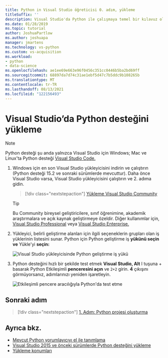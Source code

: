 ```yaml
---
title: Python in Visual Studio öğreticisi 0. adım, yükleme
titleSuffix: ''
description: Visual Studio'da Python ile çalışmaya temel bir kılavuz olan 0. adım (yükleme önkoşulları).
ms.date: 01/28/2019
ms.topic: tutorial
author: JoshuaPartlow
ms.author: joshuapa
manager: jmartens
ms.technology: vs-python
ms.custom: vs-acquisition
ms.workload:
- python
- data-science
ms.openlocfilehash: ae1ee69e663e96f0456c351cc0446b5ba2bd69ff
ms.sourcegitcommit: 68897da7d74c31ae1ebf5d47c7b5ddc9b108265b
ms.translationtype: MT
ms.contentlocale: tr-TR
ms.lasthandoff: 08/13/2021
ms.locfileid: "122156493"
---
```

# <a name="install-python-support-in-visual-studio"></a>Visual Studio’da Python desteğini yükleme

> [!Note]
> Python desteği şu anda yalnızca Visual Studio için Windows; Mac ve Linux'ta Python desteği [Visual Studio Code.](https://code.visualstudio.com/docs/python/python-tutorial)

1. Windows için en son Visual Studio yükleyicisini indirin ve çalıştırın (Python desteği 15.2 ve sonraki sürümlerde mevcuttur). Daha önce Visual Studio varsa, Visual Studio yükleyicisini çalıştırın ve 2. adıma gidin.

    > [!div class="nextstepaction"]
    > [Yükleme Visual Studio Community](https://visualstudio.microsoft.com/thank-you-downloading-visual-studio/?sku=Community&rel=15&rid=34347&utm_source=docs&utm_medium=clickbutton&utm_campaign=python_gettingstarted)

    >[!Tip]
    > Bu Community bireysel geliştiricilere, sınıf öğrenimine, akademik araştırmalara ve açık kaynak geliştirmeye özeldir. Diğer kullanımlar için, [Visual Studio Professional](https://visualstudio.microsoft.com/thank-you-downloading-visual-studio/?sku=Professional&rel=15&rid=34347&utm_source=docs&utm_medium=clickbutton&utm_campaign=python_gettingstarted) veya [Visual Studio Enterprise.](https://visualstudio.microsoft.com/thank-you-downloading-visual-studio/?sku=Enterprise&rel=15&rid=34347&utm_source=docs&utm_medium=clickbutton&utm_campaign=python_gettingstarted)

1. Yükleyici, belirli geliştirme alanları için ilgili seçeneklerin grupları olan iş yüklerinin listesini sunar. Python için Python geliştirme iş **yükünü seçin ve** Yükle'yi **seçin:**

    ![Visual Studio yükleyicisinde Python geliştirme iş yükü](media/installation-python-workload.png)

1. Python desteğini hızlı bir şekilde test etmek **Visual Studio, Alt** I tuşuna +  basarak Python Etkileşimli **penceresini açın** ve `2+2` girin. **4** çıkışını görmüyorsanız, adımlarınızı yeniden işaretleyin.

    ![Etkileşimli pencere aracılığıyla Python'da test etme](media/installation-interactive-test.png)

## <a name="next-step"></a>Sonraki adım

> [!div class="nextstepaction"]
> [1. Adım: Python projesi oluşturma](tutorial-working-with-python-in-visual-studio-step-01-create-project.md)

## <a name="see-also"></a>Ayrıca bkz.

- [Mevcut Python yorumlayıcıyı el ile tanımlama](managing-python-environments-in-visual-studio.md#manually-identify-an-existing-environment)
- [Visual Studio 2015 ve önceki sürümlerde Python desteğini yükleme](installing-python-support-in-visual-studio.md)
- [Yükleme konumları](installing-python-support-in-visual-studio.md#install-locations)
